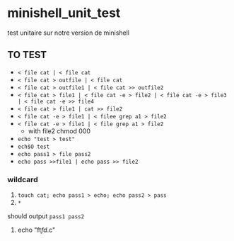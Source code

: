 # minishell_unit_test
test unitaire sur notre version de minishell

## TO TEST
- `< file cat | < file cat`
- `< file cat > outfile | < file cat`
- `< file cat > outfile1 | < file cat >> outfile2`
- `< file cat > file1 | < file cat -e > file2 | < file cat -e > file3 | < file cat -e >> file4`
- `< file cat > file1 | cat >> file2`
- `< file cat -e > file1 | < filee grep a1 > file2`
- `< file cat -e > file1 | < file grep a1 > file2`
	- with file2 chmod 000
- `echo "test > test"`
- `ech$O test`
- `echo pass1 > file pass2`
- `echo pass >>file1 | echo pass >> file2`

### wildcard
1. `touch cat; echo pass1 > echo; echo pass2 > pass`
2. `*`

should output
`pass1 pass2`

1. echo "ft*fd*.c"
